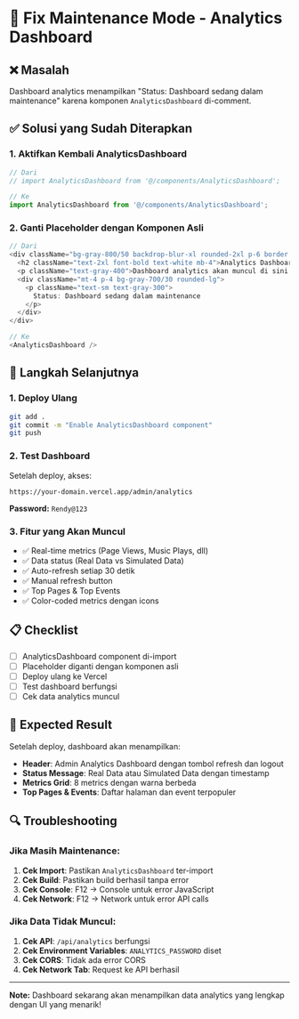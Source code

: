 # 🔧 Fix Maintenance Mode - Analytics Dashboard

## ❌ Masalah
Dashboard analytics menampilkan "Status: Dashboard sedang dalam maintenance" karena komponen `AnalyticsDashboard` di-comment.

## ✅ Solusi yang Sudah Diterapkan

### 1. Aktifkan Kembali AnalyticsDashboard
```typescript
// Dari
// import AnalyticsDashboard from '@/components/AnalyticsDashboard';

// Ke
import AnalyticsDashboard from '@/components/AnalyticsDashboard';
```

### 2. Ganti Placeholder dengan Komponen Asli
```typescript
// Dari
<div className="bg-gray-800/50 backdrop-blur-xl rounded-2xl p-6 border border-gray-700/50">
  <h2 className="text-2xl font-bold text-white mb-4">Analytics Dashboard</h2>
  <p className="text-gray-400">Dashboard analytics akan muncul di sini setelah komponen AnalyticsDashboard di-import.</p>
  <div className="mt-4 p-4 bg-gray-700/30 rounded-lg">
    <p className="text-sm text-gray-300">
      Status: Dashboard sedang dalam maintenance
    </p>
  </div>
</div>

// Ke
<AnalyticsDashboard />
```

## 🚀 Langkah Selanjutnya

### 1. Deploy Ulang
```bash
git add .
git commit -m "Enable AnalyticsDashboard component"
git push
```

### 2. Test Dashboard
Setelah deploy, akses:
```
https://your-domain.vercel.app/admin/analytics
```

**Password:** `Rendy@123`

### 3. Fitur yang Akan Muncul
- ✅ Real-time metrics (Page Views, Music Plays, dll)
- ✅ Data status (Real Data vs Simulated Data)
- ✅ Auto-refresh setiap 30 detik
- ✅ Manual refresh button
- ✅ Top Pages & Top Events
- ✅ Color-coded metrics dengan icons

## 📋 Checklist

- [ ] AnalyticsDashboard component di-import
- [ ] Placeholder diganti dengan komponen asli
- [ ] Deploy ulang ke Vercel
- [ ] Test dashboard berfungsi
- [ ] Cek data analytics muncul

## 🎯 Expected Result

Setelah deploy, dashboard akan menampilkan:
- **Header**: Admin Analytics Dashboard dengan tombol refresh dan logout
- **Status Message**: Real Data atau Simulated Data dengan timestamp
- **Metrics Grid**: 8 metrics dengan warna berbeda
- **Top Pages & Events**: Daftar halaman dan event terpopuler

## 🔍 Troubleshooting

### Jika Masih Maintenance:
1. **Cek Import**: Pastikan `AnalyticsDashboard` ter-import
2. **Cek Build**: Pastikan build berhasil tanpa error
3. **Cek Console**: F12 → Console untuk error JavaScript
4. **Cek Network**: F12 → Network untuk error API calls

### Jika Data Tidak Muncul:
1. **Cek API**: `/api/analytics` berfungsi
2. **Cek Environment Variables**: `ANALYTICS_PASSWORD` diset
3. **Cek CORS**: Tidak ada error CORS
4. **Cek Network Tab**: Request ke API berhasil

---

**Note:** Dashboard sekarang akan menampilkan data analytics yang lengkap dengan UI yang menarik! 